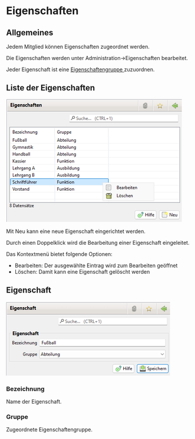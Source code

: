 # Eigenschaften

## Allgemeines

Jedem Mitglied können Eigenschaften zugeordnet werden.

Die Eigenschaften werden unter Administration->Eigenschaften bearbeitet.

Jeder Eigenschaft ist eine [Eigenschaftengruppe ](eigenschaften-gruppen.md)zuzuordnen.

## Liste der Eigenschaften

![](<img/Eigenschaften (1).png>)

Mit Neu kann eine neue Eigenschaft eingerichtet werden.

Durch einen Doppelklick wird die Bearbeitung einer Eigenschaft eingeleitet.

Das Kontextmenü bietet folgende Optionen:

* Bearbeiten: Der ausgewählte Eintrag wird zum Bearbeiten geöffnet
* Löschen: Damit kann eine Eigenschaft gelöscht werden

## Eigenschaft

![](<img/Eigenschaft (2).png>)

### Bezeichnung

Name der Eigenschaft.

### Gruppe

Zugeordnete Eigenschaftengruppe.
